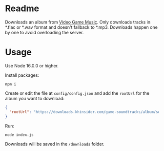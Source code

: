 # Readme

Downloads an album from [Video Game Music](https://downloads.khinsider.com). Only downloads tracks in *.flac or *.wav format and doesn't fallback to *.mp3. Downloads happen one by one to avoid overloading the server.

# Usage

Use Node 16.0.0 or higher.

Install packages:

```
npm i
```

Create or edit the file at `config/config.json` and add the `rootUrl` for the album you want to download:

```json
{
  "rootUrl": "https://downloads.khinsider.com/game-soundtracks/album/some-album"
}
```

Run:

```
node index.js
```

Downloads will be saved in the `/downloads` folder.